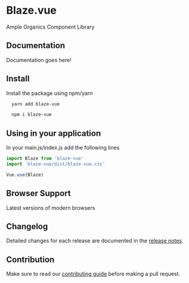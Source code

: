 # Blaze.vue
Ample Organics Component Library

## Documentation
Documentation goes here!

## Install
Install the package using npm/yarn

``` sh
  yarn add blaze-vue
```
``` sh
  npm i blaze-vue
```

## Using in your application
In your main.js/index.js add the following lines

```javascript
import Blaze from 'blaze-vue'
import 'blaze-vue/dist/blaze-vue.css'

Vue.use(Blaze)
```

## Browser Support
Latest versions of modern browsers

## Changelog
Detailed changes for each release are documented in the [release notes](https://github.com/AmpleOrganics/Blaze.vue/releases).

## Contribution
Make sure to read our [contributing guide](https://github.com/AmpleOrganics/Blaze.vue/blob/master/CONTRIBUTING.md) before making a pull request.

